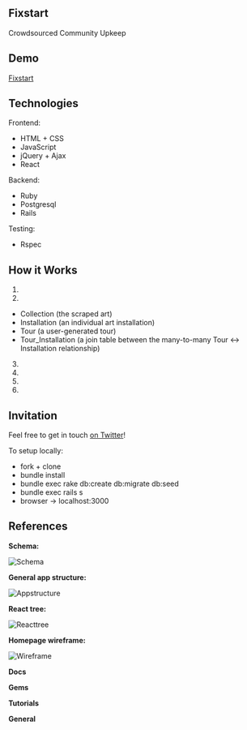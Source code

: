 ## Fixstart

Crowdsourced Community Upkeep

## Demo

[Fixstart](http://www.fixstart.io)

## Technologies

Frontend:
* HTML + CSS
* JavaScript
* jQuery + Ajax
* React

Backend:
* Ruby
* Postgresql
* Rails

Testing:
* Rspec

## How it Works

1)

2)
  * Collection (the scraped art)
  * Installation (an individual art installation)
  * Tour (a user-generated tour)
  * Tour_Installation (a join table between the many-to-many Tour <-> Installation relationship)

3)

4)

5)

5)

## Invitation

Feel free to get in touch [on Twitter](https://twitter.com/fixtart)!

To setup locally:

* fork + clone
* bundle install
* bundle exec rake db:create db:migrate db:seed
* bundle exec rails s
* browser -> localhost:3000

## References

**Schema:**

![Schema](http://i.imgur.com/xnhuHuy.png)

**General app structure:**

![Appstructure]()

**React tree:**

![Reacttree]()

**Homepage wireframe:**

![Wireframe]()

**Docs**

**Gems**

**Tutorials**

**General**
